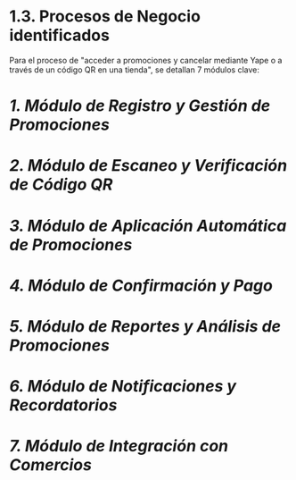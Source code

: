 # 1.3. Procesos de Negocio identificados

Para el proceso de "acceder a promociones y cancelar mediante Yape o a través de un código QR en una tienda", se detallan 7 módulos clave:

# *1. Módulo de Registro y Gestión de Promociones*

# *2. Módulo de Escaneo y Verificación de Código QR*

# *3. Módulo de Aplicación Automática de Promociones*
  
# *4. Módulo de Confirmación y Pago*

# *5. Módulo de Reportes y Análisis de Promociones*

# *6. Módulo de Notificaciones y Recordatorios*

# *7. Módulo de Integración con Comercios*
